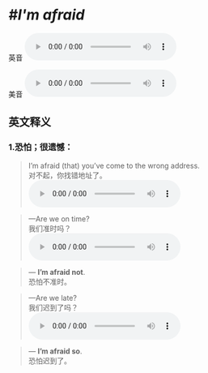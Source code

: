 # ***\#I'm afraid*** 
英音
<audio src="./media/I'm afraid1_AAC.aac" controls="controls"></audio>

美音
<audio src="./media/I'm afraid2_AAC.aac" controls="controls"></audio>



  

英文释义
---
### 1.**恐怕；很遗憾：**  

 > I’m afraid (that) you’ve come to the wrong address.   
 > 对不起，你找错地址了。    
<audio src="./media/6-afraid.aac" controls="controls"></audio>

 > —Are we on time?   
 > 我们准时吗？    
<audio src="./media/7-afraid.aac" controls="controls"></audio>

 > — **I’m afraid not**.  
 > 恐怕不准时。    

 > —Are we late?   
 > 我们迟到了吗？    
<audio src="./media/8-afraid .aac" controls="controls"></audio>

 > — **I’m afraid so**.   
 > 恐怕迟到了。    


